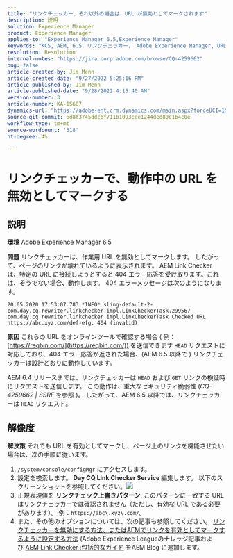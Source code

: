 ```yaml
---
title: "リンクチェッカー、それ以外の場合は、URL が無効としてマークされます"
description: 説明
solution: Experience Manager
product: Experience Manager
applies-to: "Experience Manager 6.5,Experience Manager"
keywords: "KCS, AEM, 6.5，リンクチェッカー， Adobe Experience Manager, URL，マーキング，無効"
resolution: Resolution
internal-notes: "https://jira.corp.adobe.com/browse/CQ-4259662"
bug: false
article-created-by: Jim Menn
article-created-date: "9/27/2022 5:25:16 PM"
article-published-by: Jim Menn
article-published-date: "9/28/2022 4:15:40 AM"
version-number: 3
article-number: KA-15607
dynamics-url: "https://adobe-ent.crm.dynamics.com/main.aspx?forceUCI=1&pagetype=entityrecord&etn=knowledgearticle&id=0cdea759-893e-ed11-9db1-0022480866ad"
source-git-commit: 6d8f3745ddc6f711b1093cee1244ded80e1b4c0e
workflow-type: tm+mt
source-wordcount: '318'
ht-degree: 4%

---
```


# リンクチェッカーで、動作中の URL を無効としてマークする

## 説明


<b>環境</b>
Adobe Experience Manager 6.5

<b>問題</b>
リンクチェッカーは、作業用 URL を無効としてマークします。
したがって、ページのリンクが壊れているように表示されます。
AEM Link Checker は、特定の URL に接続しようとすると 404 エラー応答を受け取ります。これは、そうでない場合、動作します。 404 エラーメッセージは次のようになります。


```
20.05.2020 17:53:07.783 *INFO* sling-default-2-com.day.cq.rewriter.linkchecker.impl.LinkCheckerTask.299567 com.day.cq.rewriter.linkchecker.impl.LinkCheckerTask Checked URL https://abc.xyz.com/def-efg: 404 (invalid)
```




<b>原因</b>
これらの URL をオンラインツールで確認する場合 ( 例： [https://reqbin.com/](https://reqbin.com/)) を送信できます `HEAD` リクエストに対応しており、404 エラー応答が返された場合、(AEM 6.5 以降で ) リンクチェッカーは設計どおりに動作しています。

AEM 6.4 リリースまでは、リンクチェッカーは `HEAD` および `GET` リンクの検証時にリクエストを送信します。
この動作は、重大なセキュリティ脆弱性 (*CQ-4259662 | SSRF* を参照 )。
したがって、AEM 6.5 以降では、リンクチェッカーは `HEAD` リクエスト。


## 解像度


<b>解決策</b>
それでも URL を有効としてマークし、ページ上のリンクを機能させたい場合は、次の手順に従います。

1. `/system/console/configMgr` にアクセスします。
2. 設定を検索します。 <b>Day CQ Link Checker Service </b>編集します。 以下のスクリーンショットを参照してください。![](https://adobe.sharepoint.com/sites/D365EntAttachments/knowledgearticle/AEM%206-5%20-%20Link%20Checker%20marking%20otherwise%20working%20URLs%20as%20invalid_33E795C65D9EEA11A812000D3A3038A2/LinkChecker_AEM65_image.jpg)
3. 正規表現値を <b>リンクチェック上書きパターン</b>. このパターンに一致する URL はリンクチェッカーでは確認されません（ただし、有効な URL である必要があります）。 例：`https://abc\.xyz\.com/`。
4. また、その他のオプションについては、次の記事も参照してください。 [リンクチェッカーを無効にする方法、またはAEMでリンクを有効としてマークするように設定する方法](https://experienceleague.adobe.com/docs/experience-cloud-kcs/kbarticles/KA-16563.html?lang=ja) (Adobe Experience Leagueのナレッジ記事および [AEM Link Checker :包括的なガイド](https://experienceleaguecommunities.adobe.com/t5/adobe-experience-manager-blogs/aem-link-checker-comprehensive-guide/ba-p/290779) をAEM Blog に追加します。



